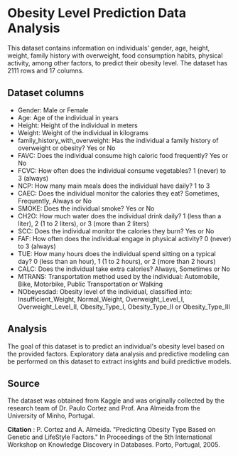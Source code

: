 # Obesity Level Prediction Data Analysis
This dataset contains information on individuals' gender, age, height, weight, family history with overweight, food consumption habits, physical activity, among other factors, to predict their obesity level. The dataset has 2111 rows and 17 columns.

## Dataset columns
- Gender: Male or Female
- Age: Age of the individual in years
- Height: Height of the individual in meters
- Weight: Weight of the individual in kilograms
- family_history_with_overweight: Has the individual a family history of overweight or obesity? Yes or No
- FAVC: Does the individual consume high caloric food frequently? Yes or No
- FCVC: How often does the individual consume vegetables? 1 (never) to 3 (always)
- NCP: How many main meals does the individual have daily? 1 to 3
- CAEC: Does the individual monitor the calories they eat? Sometimes, Frequently, Always or No
- SMOKE: Does the individual smoke? Yes or No
- CH2O: How much water does the individual drink daily? 1 (less than a liter), 2 (1 to 2 liters), or 3 (more than 2 liters)
- SCC: Does the individual monitor the calories they burn? Yes or No
- FAF: How often does the individual engage in physical activity? 0 (never) to 3 (always)
- TUE: How many hours does the individual spend sitting on a typical day? 0 (less than an hour), 1 (1 to 2 hours), or 2 (more than 2 hours)
- CALC: Does the individual take extra calories? Always, Sometimes or No
- MTRANS: Transportation method used by the individual: Automobile, Bike, Motorbike, Public Transportation or Walking
- NObeyesdad: Obesity level of the individual, classified into: Insufficient_Weight, Normal_Weight, Overweight_Level_I, Overweight_Level_II, Obesity_Type_I, Obesity_Type_II or Obesity_Type_III

## Analysis
The goal of this dataset is to predict an individual's obesity level based on the provided factors. Exploratory data analysis and predictive modeling can be performed on this dataset to extract insights and build predictive models.

## Source
The dataset was obtained from Kaggle and was originally collected by the research team of Dr. Paulo Cortez and Prof. Ana Almeida from the University of Minho, Portugal.

**Citation** : P. Cortez and A. Almeida. "Predicting Obesity Type Based on Genetic and LifeStyle Factors." In Proceedings of the 5th International Workshop on Knowledge Discovery in Databases. Porto, Portugal, 2005.
